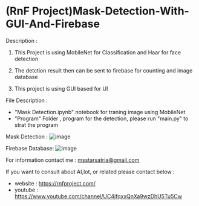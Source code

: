 # (RnF Project)Mask-Detection-With-GUI-And-Firebase

Description : 
1. This Project is using MobileNet for Classification and Haar for face detection

2. The detction result then can be sent to firebase for counting and image database

3. This project is using GUI based for UI

File Description :
- "Mask Detection.ipynb" notebook for traning image using MobileNet
- "Program" Folder , program for the detection, please run "main.py" to strat the program

Mask Detection :
![image](https://user-images.githubusercontent.com/93510081/141809297-64db6321-ee15-418d-a1a3-df036fc3c83c.png)

Firebase Database:
![image](https://user-images.githubusercontent.com/93510081/141809642-c3648d7c-39e1-48d7-bd8f-29c6b73a964b.png)



For information contact me : msstarsatria@gmail.com

If you want to consult about AI,Iot, or related please contact below :
- website : https://rnfproject.com/ 
- youtube : https://www.youtube.com/channel/UC4jfqxxQnXa9wzDhU5Tu5Cw
